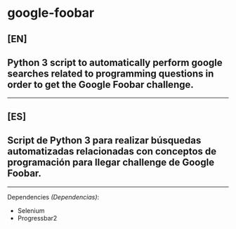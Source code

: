 # google-foobar
## [EN]
## Python 3 script to automatically perform google searches related to programming questions in order to get the Google Foobar challenge.
----
## [ES]
## Script de Python 3 para realizar búsquedas automatizadas relacionadas con conceptos de programación para llegar challenge de Google Foobar.
----
Dependencies *(Dependencias)*:
- Selenium
- Progressbar2
